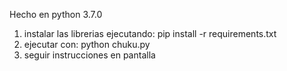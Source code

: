 Hecho en python 3.7.0
1. instalar las librerias ejecutando: pip install -r requirements.txt
2. ejecutar con: python chuku.py
3. seguir instrucciones en pantalla